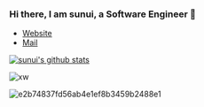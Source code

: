 ### Hi there, I am sunui, a Software Engineer 👋

* [Website](http://www.suncafe.cc/) 
* [Mail](mailto:xinlei@suncafe.cc) 

[![sunui's github stats](https://github-readme-stats.vercel.app/api?username=sunui&count_private=true&show_icons=true&bg_color=#000&theme=cobalt)](https://github.com/anuraghazra/github-readme-stats)


![xw](https://user-images.githubusercontent.com/15194498/143973183-e01528d9-3649-4bd5-8099-a87417d043d4.jpg)


![e2b74837fd56ab4e1ef8b3459b2488e1](https://user-images.githubusercontent.com/15194498/143972618-6d01ba2f-8860-47e9-9d8b-51cd9b677f16.jpg)
